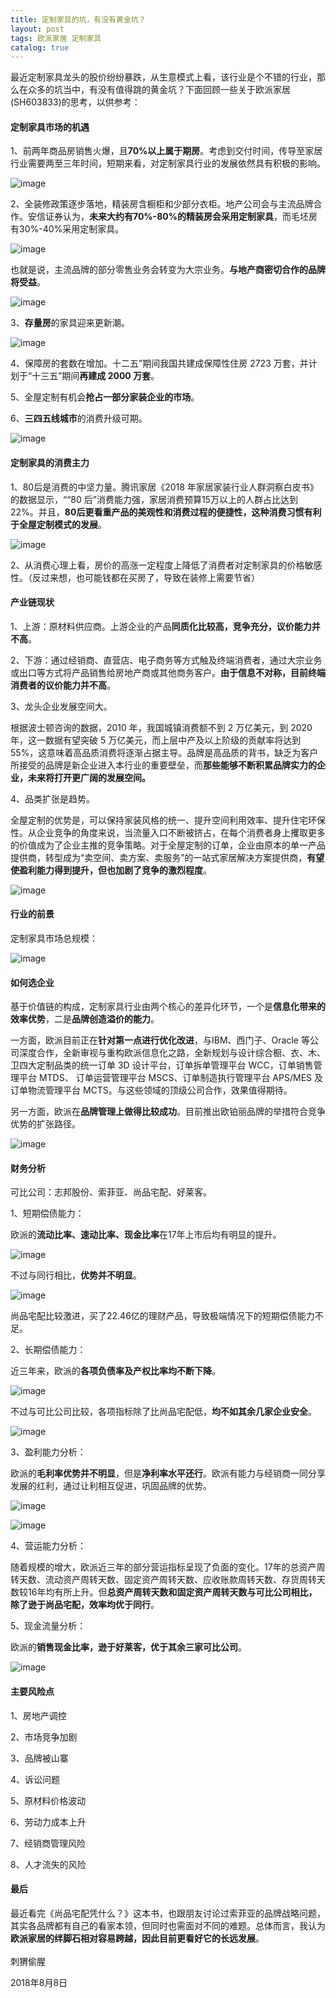 ```yaml
---
title: 定制家具的坑，有没有黄金坑？
layout: post
tags: 欧派家居 定制家具
catalog: true
---
```

最近定制家具龙头的股价纷纷暴跌，从生意模式上看，该行业是个不错的行业，那么在众多的坑当中，有没有值得跳的黄金坑？下面回顾一些关于欧派家居(SH603833)的思考，以供参考：

#### 定制家具市场的机遇

1、前两年商品房销售火爆，且**70%以上属于期房**。考虑到交付时间，传导至家居行业需要两至三年时间，短期来看，对定制家具行业的发展依然具有积极的影响。

![image](http://upload-images.jianshu.io/upload_images/8031739-59041f14c77de7a0.jpg?imageMogr2/auto-orient/strip%7CimageView2/2/w/1240)

2、全装修政策逐步落地，精装房含橱柜和少部分衣柜。地产公司会与主流品牌合作。安信证券认为，**未来大约有70%-80%的精装房会采用定制家具**，而毛坯房有30%-40%采用定制家具。

![image](http://upload-images.jianshu.io/upload_images/8031739-3ae2b9827f2fa14b.jpg?imageMogr2/auto-orient/strip%7CimageView2/2/w/1240)

也就是说，主流品牌的部分零售业务会转变为大宗业务。**与地产商密切合作的品牌将受益**。

![image](http://upload-images.jianshu.io/upload_images/8031739-f033fe5d8d8e8b11.jpg?imageMogr2/auto-orient/strip%7CimageView2/2/w/1240)

3、**存量房**的家具迎来更新潮。

![image](http://upload-images.jianshu.io/upload_images/8031739-2cf9761872fcbfbc.jpg?imageMogr2/auto-orient/strip%7CimageView2/2/w/1240)

4、保障房的套数在增加。十二五”期间我国共建成保障性住房 2723 万套，并计划于“十三五”期间**再建成 2000 万套**。

5、全屋定制有机会**抢占一部分家装企业的市场**。

6、**三四五线城市**的消费升级可期。

![image](http://upload-images.jianshu.io/upload_images/8031739-c81070a4b4b50662.jpg?imageMogr2/auto-orient/strip%7CimageView2/2/w/1240)

#### 定制家具的消费主力

1、80后是消费的中坚力量。腾讯家居《2018 年家居家装行业人群洞察白皮书》的数据显示，““80 后”消费能力强，家居消费预算15万以上的人群占比达到22%。并且，**80后更看重产品的美观性和消费过程的便捷性，这种消费习惯有利于全屋定制模式的发展**。

![image](http://upload-images.jianshu.io/upload_images/8031739-466d0a421e411df4.jpg?imageMogr2/auto-orient/strip%7CimageView2/2/w/1240)

2、从消费心理上看，房价的高涨一定程度上降低了消费者对定制家具的价格敏感性。（反过来想，也可能钱都在买房了，导致在装修上需要节省）

#### 产业链现状

1、上游：原材料供应商。上游企业的产品**同质化比较高，竞争充分，议价能力并不高**。

2、下游：通过经销商、直营店、电子商务等方式触及终端消费者，通过大宗业务或出口等方式将产品销售给房地产商或其他商务客户。**由于信息不对称，目前终端消费者的议价能力并不高**。

3、龙头企业发展空间大。

根据波士顿咨询的数据，2010 年，我国城镇消费额不到 2 万亿美元，到 2020 年，这一数据有望突破 5 万亿美元，而上层中产及以上阶级的贡献率将达到 55%，这意味着高品质消费将逐渐占据主导。品牌是高品质的背书，缺乏为客户所接受的品牌是新企业进入本行业的重要壁垒，而**那些能够不断积累品牌实力的企业，未来将打开更广阔的发展空间。**

4、品类扩张是趋势。

全屋定制的优势是，可以保持家装风格的统一、提升空间利用效率、提升住宅环保性。从企业竞争的角度来说，当流量入口不断被挤占，在每个消费者身上攫取更多的价值成为了企业主推的竞争策略。对于全屋定制的订单，企业由原本的单一产品提供商，转型成为“卖空间、卖方案、卖服务”的一站式家居解决方案提供商，**有望使盈利能力得到提升，但也加剧了竞争的激烈程度**。

![image](http://upload-images.jianshu.io/upload_images/8031739-211d07609cdf9d25.jpg?imageMogr2/auto-orient/strip%7CimageView2/2/w/1240)

#### 行业的前景

定制家具市场总规模：

![image](http://upload-images.jianshu.io/upload_images/8031739-4ce273ce97fbc390.jpg?imageMogr2/auto-orient/strip%7CimageView2/2/w/1240)

#### 如何选企业

基于价值链的构成，定制家具行业由两个核心的差异化环节，一个是**信息化带来的效率优势**，二是**品牌创造溢价的能力**。

一方面，欧派目前正在**针对第一点进行优化改进**，与IBM、西门子、Oracle 等公司深度合作，全新审视与重构欧派信息化之路，全新规划与设计综合橱、衣、木、卫四大定制品类的统一订单 3D 设计平台，订单拆单管理平台 WCC，订单销售管理平台 MTDS、 订单运营管理平台 MSCS、订单制造执行管理平台 APS/MES 及订单物流管理平台 MCTS。与这些领域的顶级公司合作，效果值得期待。

另一方面，欧派在**品牌管理上做得比较成功**。目前推出欧铂丽品牌的举措符合竞争优势的扩张路径。

![image](http://upload-images.jianshu.io/upload_images/8031739-71b22a2952a3c9ca.jpg?imageMogr2/auto-orient/strip%7CimageView2/2/w/1240)

#### 财务分析

可比公司：志邦股份、索菲亚、尚品宅配、好莱客。

1、短期偿债能力：

欧派的**流动比率、速动比率、现金比率**在17年上市后均有明显的提升。

![image](http://upload-images.jianshu.io/upload_images/8031739-4dcf1ef3f9004440.jpg?imageMogr2/auto-orient/strip%7CimageView2/2/w/1240)

不过与同行相比，**优势并不明显**。

![image](http://upload-images.jianshu.io/upload_images/8031739-4642b354e4312435.jpg?imageMogr2/auto-orient/strip%7CimageView2/2/w/1240)

尚品宅配比较激进，买了22.46亿的理财产品，导致极端情况下的短期偿债能力不足。

2、长期偿债能力：

近三年来，欧派的**各项负债率及产权比率均不断下降**。

![image](http://upload-images.jianshu.io/upload_images/8031739-57cc2b8785982b93.jpg?imageMogr2/auto-orient/strip%7CimageView2/2/w/1240)

不过与可比公司比较，各项指标除了比尚品宅配低，**均不如其余几家企业安全**。

![image](http://upload-images.jianshu.io/upload_images/8031739-b8133329b3da15e4.jpg?imageMogr2/auto-orient/strip%7CimageView2/2/w/1240)

3、盈利能力分析：

欧派的**毛利率优势并不明显**，但是**净利率水平还行**。欧派有能力与经销商一同分享发展的红利，通过让利相互促进，巩固品牌的优势。

![image](http://upload-images.jianshu.io/upload_images/8031739-7834995adb4a93ac.jpg?imageMogr2/auto-orient/strip%7CimageView2/2/w/1240)

![image](http://upload-images.jianshu.io/upload_images/8031739-b23cdfd820b519a2.jpg?imageMogr2/auto-orient/strip%7CimageView2/2/w/1240)

4、营运能力分析：

随着规模的增大，欧派近三年的部分营运指标呈现了负面的变化。17年的总资产周转天数、流动资产周转天数、固定资产周转天数、应收账款周转天数、存货周转天数较16年均有所上升。但**总资产周转天数和固定资产周转天数与可比公司相比，除了逊于尚品宅配，效率均优于同行**。

5、现金流量分析：

欧派的**销售现金比率，逊于好莱客，优于其余三家可比公司**。

![image](http://upload-images.jianshu.io/upload_images/8031739-3b41099346c98b4f.jpg?imageMogr2/auto-orient/strip%7CimageView2/2/w/1240)

#### 主要风险点

1、房地产调控

2、市场竞争加剧

3、品牌被山寨

4、诉讼问题

5、原材料价格波动

6、劳动力成本上升

7、经销商管理风险

8、人才流失的风险

#### 最后

最近看完《尚品宅配凭什么？》这本书，也跟朋友讨论过索菲亚的品牌战略问题，其实各品牌都有自己的看家本领，但同时也需面对不同的难题。总体而言，我认为**欧派家居的绊脚石相对容易跨越，因此目前更看好它的长远发展**。
<br><br>
刺猬偷腥

2018年8月8日